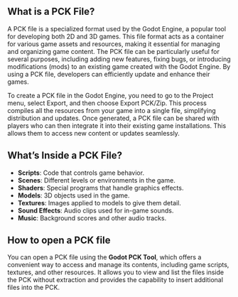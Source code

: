 ## What is a PCK File?

A PCK file is a specialized format used by the Godot Engine, a popular tool for developing both 2D and 3D games. This file format acts as a container for various game assets and resources, making it essential for managing and organizing game content. The PCK file can be particularly useful for several purposes, including adding new features, fixing bugs, or introducing modifications (mods) to an existing game created with the Godot Engine. By using a PCK file, developers can efficiently update and enhance their games.

To create a PCK file in the Godot Engine, you need to go to the Project menu, select Export, and then choose Export PCK/Zip. This process compiles all the resources from your game into a single file, simplifying distribution and updates. Once generated, a PCK file can be shared with players who can then integrate it into their existing game installations. This allows them to access new content or updates seamlessly.

## What’s Inside a PCK File?

-   **Scripts**: Code that controls game behavior.
-   **Scenes**: Different levels or environments in the game.
-   **Shaders**: Special programs that handle graphics effects.
-   **Models**: 3D objects used in the game.
-   **Textures**: Images applied to models to give them detail.
-   **Sound Effects**: Audio clips used for in-game sounds.
-   **Music**: Background scores and other audio tracks.

## How to open a PCK file

You can open a PCK file using the **Godot PCK Tool**, which offers a convenient way to access and manage its contents, including game scripts, textures, and other resources. It allows you to view and list the files inside the PCK without extraction and provides the capability to insert additional files into the PCK.
